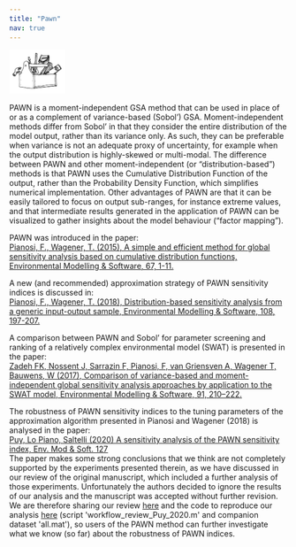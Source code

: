 ```yaml
---
title: "Pawn"
nav: true
---
```


[<img src="drawing2.png" alt="SAFE logo" style="width:20%;" >](./index.md/) <br>

<!-- [Home](./index.md/) - [Documentation](./Documentation.md/) - [Applications](./Applications.md/) - [PAWN](./Pawn.md/) - [FAQ](./Faqs.md/)-->

<!--  The PAWN method -->

PAWN is a moment-independent GSA method that can be used in place of or as a complement of 
variance-based (Sobol’) GSA. Moment-independent methods differ from Sobol’ in that they consider 
the entire distribution of the model output, rather than its variance only. As such, they can be 
preferable when variance is not an adequate proxy of uncertainty, for example when the output 
distribution is highly-skewed or multi-modal. The difference between PAWN and other moment-independent 
(or “distribution-based”) methods is that PAWN uses the Cumulative Distribution Function of the output, 
rather than the Probability Density Function, which simplifies numerical implementation. 
Other advantages of PAWN are that it can be easily tailored to focus on output sub-ranges, 
for instance extreme values, and that intermediate results generated in the application of PAWN 
can be visualized to gather insights about the model behaviour (“factor mapping”).

PAWN was introduced in the paper: <br>
[Pianosi, F., Wagener, T. (2015), A simple and efficient method for global sensitivity analysis based on 
cumulative distribution functions, Environmental Modelling & Software, 67, 1-11.](http://www.sciencedirect.com/science/article/pii/S1364815215000237)

A new (and recommended) approximation strategy of PAWN sensitivity indices is discussed in: <br>
[Pianosi, F., Wagener, T. (2018), Distribution-based sensitivity analysis from a generic input-output sample, 
Environmental Modelling & Software, 108, 197-207.](https://www.sciencedirect.com/science/article/pii/S1364815218303220)

<!--The Matlab code to implement the new strategy (including workflow scripts to reproduce the paper results) is available here.-->

A comparison between PAWN and Sobol’ for parameter screening and ranking of a relatively 
complex environmental model (SWAT) is presented in the paper: <br>
[Zadeh FK, Nossent J, Sarrazin F, Pianosi, F, van Griensven A, Wagener T, Bauwens, W (2017), 
Comparison of variance-based and moment-independent global sensitivity analysis approaches 
by application to the SWAT model, Environmental Modelling & Software, 91, 
210–222.](http://www.sciencedirect.com/science/article/pii/S1364815217301159)

The robustness of PAWN sensitivity indices to the tuning parameters of the approximation algorithm 
presented in Pianosi and Wagener (2018) is analysed in the paper: <br>
[Puy, Lo Piano, Saltelli (2020) A sensitivity analysis of the PAWN sensitivity index, Env. Mod & Soft. 
127](https://www.sciencedirect.com/science/article/pii/S1364815219306607)<br> 
The paper makes some strong conclusions that we think are not completely supported by the experiments presented 
therein, as we have discussed in our review of the original manuscript, which included a further analysis of those experiments. 
Unfortunately the authors decided to ignore the results of our analysis and the manuscript was accepted 
without further revision. We are therefore sharing our review 
[here](https://github.com/SAFEtoolbox/Miscellaneous/blob/main/Review_of_Puy_2020.pdf)
and the code to reproduce our analysis [here](https://github.com/SAFEtoolbox/Miscellaneous/) 
(script 'workflow_review_Puy_2020.m' and companion dataset 'all.mat'), 
so users of the PAWN method can further investigate what we know (so far) about the robustness of PAWN indices.

